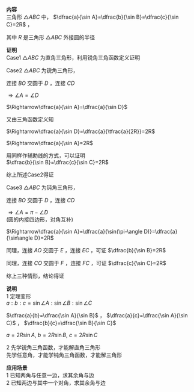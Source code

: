 **内容**  
三角形 $\triangle ABC$ 中， $\dfrac{a}{\sin A}=\dfrac{b}{\sin B}=\dfrac{c}{\sin C}=2R$ ，  
  
其中 $R$ 是三角形 $\triangle ABC$ 外接圆的半径  
  
**证明**  
Case1 $\triangle ABC$ 为直角三角形，利用锐角三角函数定义证明  
  
Case2 $\triangle ABC$ 为锐角三角形，  
  
连接 $BO$ 交圆于 $D$ ，连接 $CD$  
  
$\Rightarrow\angle A=\angle D$  
  
$\Rightarrow\dfrac{a}{\sin A}=\dfrac{a}{\sin D}$  
  
又由三角函数定义知  
  
$\Rightarrow\dfrac{a}{\sin D}=\dfrac{a}{\tfrac{a}{2R}}=2R$  
  
$\Rightarrow\dfrac{a}{\sin A}=2R$  
  
用同样作辅助线的方式，可以证明  
$\dfrac{b}{\sin B}=\dfrac{c}{\sin C}=2R$  
  
综上所述Case2得证  
  
Case3 $\triangle ABC$ 为钝角三角形，  
  
连接 $BO$ 交圆于 $D$ ，连接 $CD$  
  
$\Rightarrow\angle A=\pi-\angle D$  
(圆的内接四边形，对角互补)  
  
$\Rightarrow\dfrac{a}{\sin A}=\dfrac{a}{\sin(\pi-\angle D)}=\dfrac{a}{\sin\angle D}=2R$  
  
同理，连接 $AO$ 交圆于 $E$ ，连接 $EC$ ，可证 $\dfrac{b}{\sin B}=2R$  
  
同理，连接 $CO$ 交圆于 $F$ ，连接 $FC$ ，可证 $\dfrac{c}{\sin C}=2R$  
  
综上三种情形，结论得证  
  
**说明**  
1 定理变形  
$a:b:c=\sin\angle A:\sin\angle B:\sin\angle C$  
  
$\dfrac{a}{b}=\dfrac{\sin A}{\sin B}$ ， $\dfrac{a}{c}=\dfrac{\sin A}{\sin C}$ ， $\dfrac{b}{c}=\dfrac{\sin B}{\sin C}$  
  
$a=2R\sin A,\ b=2R\sin B,\ c=2R\sin C$  
  
2 先学锐角三角函数，才能解直角三角形  
先学任意角，才能学钝角三角函数，才能解三角形  
  
**应用场景**  
1 已知两角与任意一边，求其余角与边  
2 已知两边与其中一个对角，求其余角与边  
